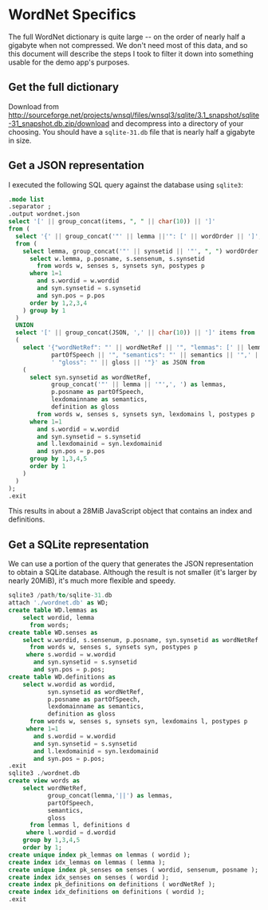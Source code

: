 # WordNet Specifics

The full WordNet dictionary is quite large -- on the order of nearly half a gigabyte when not compressed. We don't need most of this
data, and so this document will describe the steps I took to filter it down into something usable for the demo app's purposes.

## Get the full dictionary

Download from <http://sourceforge.net/projects/wnsql/files/wnsql3/sqlite/3.1_snapshot/sqlite-31_snapshot.db.zip/download> and
decompress into a directory of your choosing. You should have a `sqlite-31.db` file that is nearly half a gigabyte in size.

## Get a JSON representation

I executed the following SQL query against the database using `sqlite3`:

```sql
.mode list
.separator ;
.output wordnet.json
select '[' || group_concat(items, ", " || char(10)) || ']'
from (
  select '{' || group_concat('"' || lemma ||'": [' || wordOrder || ']', ", " || char(10) ) || '}' items
  from (
    select lemma, group_concat('"' || synsetid || '"', ", ") wordOrder from (
      select w.lemma, p.posname, s.sensenum, s.synsetid
        from words w, senses s, synsets syn, postypes p
      where 1=1
        and s.wordid = w.wordid
        and syn.synsetid = s.synsetid
        and syn.pos = p.pos
      order by 1,2,3,4
    ) group by 1
  )
  UNION
  select '[' || group_concat(JSON, ',' || char(10)) || ']' items from
  (
    select '{"wordNetRef": "' || wordNetRef || '", "lemmas": [' || lemmas || '], "partOfSpeech": "' ||
            partOfSpeech || '", "semantics": "' || semantics || '",' || char(10) ||
            ' "gloss": "' || gloss || '"}' as JSON from
    (
      select syn.synsetid as wordNetRef,
            group_concat('"' || lemma || '"',', ') as lemmas,
            p.posname as partOfSpeech,
            lexdomainname as semantics,
            definition as gloss
        from words w, senses s, synsets syn, lexdomains l, postypes p
      where 1=1
        and s.wordid = w.wordid
        and syn.synsetid = s.synsetid
        and l.lexdomainid = syn.lexdomainid
        and syn.pos = p.pos
      group by 1,3,4,5
      order by 1
    )
  )
);
.exit
```

This results in about a 28MiB JavaScript object that contains an index and definitions.

## Get a SQLite representation

We can use a portion of the query that generates the JSON representation to obtain a SQLite database. Although the result is not smaller (it's larger by nearly 20MiB), it's much more flexible and speedy.

```sql
sqlite3 /path/to/sqlite-31.db
attach './wordnet.db' as WD;
create table WD.lemmas as
    select wordid, lemma
      from words;
create table WD.senses as
    select w.wordid, s.sensenum, p.posname, syn.synsetid as wordNetRef
      from words w, senses s, synsets syn, postypes p
     where s.wordid = w.wordid
       and syn.synsetid = s.synsetid
       and syn.pos = p.pos;
create table WD.definitions as
    select w.wordid as wordid,
           syn.synsetid as wordNetRef,
           p.posname as partOfSpeech,
           lexdomainname as semantics,
           definition as gloss
      from words w, senses s, synsets syn, lexdomains l, postypes p
     where 1=1
       and s.wordid = w.wordid
       and syn.synsetid = s.synsetid
       and l.lexdomainid = syn.lexdomainid
       and syn.pos = p.pos;
.exit
sqlite3 ./wordnet.db
create view words as
    select wordNetRef,
           group_concat(lemma,'||') as lemmas,
           partOfSpeech,
           semantics,
           gloss
      from lemmas l, definitions d
     where l.wordid = d.wordid
    group by 1,3,4,5
    order by 1;
create unique index pk_lemmas on lemmas ( wordid );
create index idx_lemmas on lemmas ( lemma );
create unique index pk_senses on senses ( wordid, sensenum, posname );
create index idx_senses on senses ( wordid );
create index pk_definitions on definitions ( wordNetRef );
create index idx_definitions on definitions ( wordid );
.exit
```


